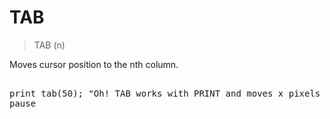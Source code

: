 # TAB

> TAB (n)

Moves cursor position to the nth column.

<pre>

print tab(50); "Oh! TAB works with PRINT and moves x pixels not x character cells."
pause 

</pre>

